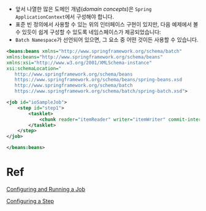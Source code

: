 - 앞서 나열한 많은 도메인 개념(*domain concepts*)은 `Spring ApplicationContext`에서 구성해야 합니다. 
- 표준 빈 정의에서 사용할 수 있는 위의 인터페이스 구현이 있지만, 다음 예제에서 볼 수 있듯이 쉽게 구성할 수 있도록 네임스페이스가 제공되었습니다:
- `Batch Namespace`가 선언되어 있으면, 그 요소 중 어떤 것이든 사용할 수 있습니다. 

```xml
<beans:beans xmlns="http://www.springframework.org/schema/batch"
xmlns:beans="http://www.springframework.org/schema/beans"
xmlns:xsi="http://www.w3.org/2001/XMLSchema-instance"
xsi:schemaLocation="
   http://www.springframework.org/schema/beans
   https://www.springframework.org/schema/beans/spring-beans.xsd
   http://www.springframework.org/schema/batch
   https://www.springframework.org/schema/batch/spring-batch.xsd">

<job id="ioSampleJob">
    <step id="step1">
        <tasklet>
            <chunk reader="itemReader" writer="itemWriter" commit-interval="2"/>
        </tasklet>
    </step>
</job>

</beans:beans>
```

# Ref
[Configuring and Running a Job](https://docs.spring.io/spring-batch/reference/job.html)

[Configuring a Step](https://docs.spring.io/spring-batch/reference/step.html)
